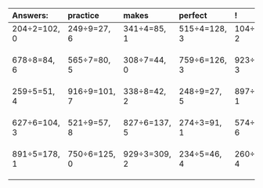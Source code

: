 | Answers: | practice | makes | perfect | ! |
| :--- | :--- | :--- | :--- | :--- |
| 204÷2=102, 0 | 249÷9=27, 6 | 341÷4=85, 1 | 515÷4=128, 3 | 104÷3=34, 2 | 
|   |   |   |   |   | 
|   |   |   |   |   | 
|   |   |   |   |   | 
| 678÷8=84, 6 | 565÷7=80, 5 | 308÷7=44, 0 | 759÷6=126, 3 | 923÷8=115, 3 | 
|   |   |   |   |   | 
|   |   |   |   |   | 
|   |   |   |   |   | 
| 259÷5=51, 4 | 916÷9=101, 7 | 338÷8=42, 2 | 248÷9=27, 5 | 897÷2=448, 1 | 
|   |   |   |   |   | 
|   |   |   |   |   | 
|   |   |   |   |   | 
| 627÷6=104, 3 | 521÷9=57, 8 | 827÷6=137, 5 | 274÷3=91, 1 | 574÷8=71, 6 | 
|   |   |   |   |   | 
|   |   |   |   |   | 
|   |   |   |   |   | 
| 891÷5=178, 1 | 750÷6=125, 0 | 929÷3=309, 2 | 234÷5=46, 4 | 260÷8=32, 4 | 
|   |   |   |   |   | 
|   |   |   |   |   | 
|   |   |   |   |   | 

